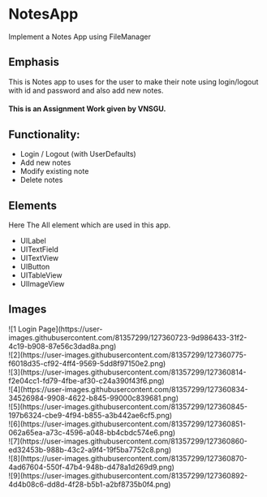 # NotesApp
Implement a Notes App using FileManager

<h2>Emphasis</h2>
This is Notes app to uses for the user to make their note using login/logout with id and password and also add new notes.<br>
<h4>This is an Assignment Work given by VNSGU.</h4>

<h2> Functionality: </h2>
<ul>
  <li>Login / Logout (with UserDefaults)</li>
  <li>Add new notes</li>
  <li>Modify existing note</li>
  <li>Delete notes</li>
</ul>

<h2>Elements</h2>
<p>Here The All element which are used in this app.</p>
<ul>
  <li>UILabel</li>
  <li>UITextField</li>
  <li>UITextView</li>
  <li>UIButton</li>
  <li>UITableView</li>
  <li>UIImageView</li>
</ul>

<h2>Images</h2>
  ![1  Login Page](https://user-images.githubusercontent.com/81357299/127360723-9d986433-31f2-4c19-b908-87e56c3dad8a.png)</br>
  ![2](https://user-images.githubusercontent.com/81357299/127360775-f6018d35-cf92-4ff4-9569-5dd8f97150e2.png)</br>
  ![3](https://user-images.githubusercontent.com/81357299/127360814-f2e04cc1-fd79-4fbe-af30-c24a390f43f6.png)</br>
  ![4](https://user-images.githubusercontent.com/81357299/127360834-34526984-9908-4622-b845-99000c839681.png)</br>
  ![5](https://user-images.githubusercontent.com/81357299/127360845-197b6324-cbe9-4f94-b855-a3b442ae6cf5.png)</br>
  ![6](https://user-images.githubusercontent.com/81357299/127360851-062a65ea-a73c-4596-a048-bb4cbdc574e6.png)</br>
  ![7](https://user-images.githubusercontent.com/81357299/127360860-ed32453b-988b-43c2-a9f4-19f5ba7752c8.png)</br>
  ![8](https://user-images.githubusercontent.com/81357299/127360870-4ad67604-550f-47b4-948b-d478a1d269d9.png)</br>
  ![9](https://user-images.githubusercontent.com/81357299/127360892-4d4b08c6-dd8d-4f28-b5b1-a2bf8735b0f4.png)


